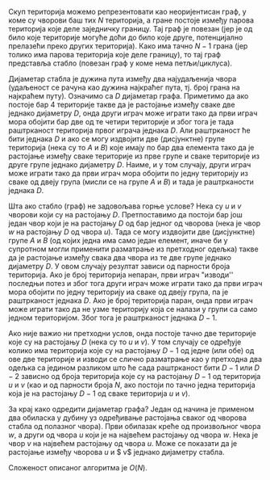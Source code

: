 
Скуп територија можемо репрезентовати као неоријентисан граф, у коме су чворови баш тих $N$ територија, а гране постоје између парова територија које деле заједничку границу.  Тај граф је повезан (јер је од било које територије могуће доћи до било које друге, потенцијално прелазећи преко других територија). Како има тачно $N-1$ грана (јер толико има парова територија које деле границу), то тај граф представља стабло (повезан граф у коме нема петљи/циклуса). 

Дијаметар стабла је дужина пута између два најудаљенија чвора (удаљеност се рачуна као дужина најкраћег пута, тј. број грана на најкраћем путу). Означимо са $D$ дијаметар графа. 
Приметимо да ако постоје бар $4$ територије такве да је растојање између сваке две једнако дијаметру $D$, онда други играч може играти тако да први играч мора обојити бар две од те четири територије и због тога је тада раштрканост територија првог играча једнака $D$. Али раштрканост ће бити једнака $D$ и ако се могу издвојити две (дисјунктне) групе територија (нека су то $A$ и $B$) које имају по бар два елемента тако да је растојање између сваке територије из прве групе и сваке територије из друге групе једнако дијаметру $D$. Наиме, и у том случају, други играч може играти тако да први играч мора обојити по једну територију из сваке од двеју група (мисли се на групе $A$ и $B$) и тада је раштрканости једнака $D$. 

Шта ако стабло (граф) не задовољава горње услове? Нека су $u$ и $v$ чворови који су на растојању $D$. Претпоставимо да постоји бар још један чвор који је на растојању $D$ од бар једног од чворова (нека је чвор $w$ на растојању $D$ од чвора $u$). Тада се могу издвојити две (дисјунктне) групе $A$ и $B$ (од којих једна има само један елемент, иначе би у супротном могли применити разматрање из претходног одељка) такве да је растојање између свака два чвора из те две групе једнако дијаметру $D$. У овом случају резултат зависи од парности броја територија. Ако је број територија непаран, први играч "изводи'' последњи потез и због тога други играч може играти тако да први играч мора обојити по једну територију иа сваке од двеју група, па је раштрканост једнака $D$. Ако је број територија паран, онда први играч може играти тако да не узме територију која се налази у групи са само једном територијом. Због тога је раштрканост једнака $D-1$.

Ако није важио ни претходни услов, онда постоје тачно две територије које су на растојању $D$ (нека су то $u$ и $v$). У том случају се одређује колико има територија које су на растојању $D-1$ од једне (или обе) од ове две територије и изводи се слично разматрање као у претходна два одељка са једином разликом што ће сада раштрканост бити $D-1$ или $D-2$ зависно од броја територија које су на растојању $D-1$ од територија $u$ и $v$ (као и од парности броја $N$, ако постоји по тачно једна територија која је на растојању $D-1$ од сваке територија $u$ и $v$).

За крај како одредити дијаметар графа? Један од начина је применом два обиласка у дубину уз одређивање растојања сваког од чворова стабла од полазног чвора). Први обилазак креће од произвољног чвора $w$, а други од чвора $u$ који је на највећем растојању од чвора $w$. Нека је чвор $v$ на највећем растојању од чвора $u$. Може се показати да је растојање између чворова $u$ и $ v$  једнако дијаметру стабла.   

Сложеност описаног алгоритма је $O(N)$.

